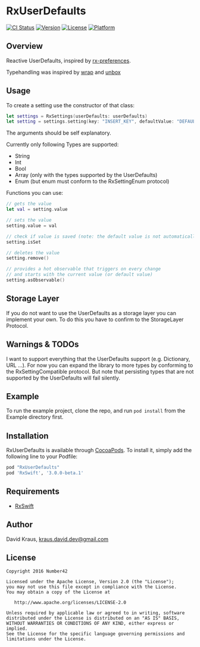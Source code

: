 # RxUserDefaults

[![CI Status](http://img.shields.io/travis/num42/RxUserDefaults.svg?style=flat)](https://travis-ci.org/num42/RxUserDefaults)
[![Version](https://img.shields.io/cocoapods/v/RxUserDefaults.svg?style=flat)](http://cocoapods.org/pods/RxUserDefaults)
[![License](https://img.shields.io/cocoapods/l/RxUserDefaults.svg?style=flat)](http://cocoapods.org/pods/RxUserDefaults)
[![Platform](https://img.shields.io/cocoapods/p/RxUserDefaults.svg?style=flat)](http://cocoapods.org/pods/RxUserDefaults)


Overview
-------
Reactive UserDefaults, inspired by [rx-preferences].

Typehandling was inspired by [wrap] and [unbox]


## Usage

To create a setting use the constructor of that class:
```swift
let settings = RxSettings(userDefaults: userDefaults)
let setting = settings.setting(key: "INSERT_KEY", defaultValue: "DEFAULT")
```
The arguments should be self explanatory.

Currently only following Types are supported:
- String
- Int
- Bool
- Array (only with the types supported by the UserDefaults)
- Enum (but enum must conform to the RxSettingEnum protocol)

Functions you can use:
```swift
// gets the value
let val = setting.value 

// sets the value
setting.value = val 

// check if value is saved (note: the default value is not automatically saved)
setting.isSet

// deletes the value
setting.remove()

// provides a hot observable that triggers on every change
// and starts with the current value (or default value)
setting.asObservable()

```

## Storage Layer
If you do not want to use the UserDefaults as a storage layer you can implement your own.
To do this you have to confirm to the StorageLayer Protocol.

## Warnings & TODOs
I want to support everything that the UserDefaults support (e.g. Dictionary, URL ...).
For now you can expand the library to more types by conforming to the RxSettingCompatible protocol.
But note that persisting types that are not supported by the UserDefaults will fail silently.


## Example

To run the example project, clone the repo, and run `pod install` from the Example directory first.

## Installation

RxUserDefaults is available through [CocoaPods](http://cocoapods.org). To install
it, simply add the following line to your Podfile:

```ruby
pod "RxUserDefaults"
pod 'RxSwift', '3.0.0-beta.1'
```

## Requirements

- [RxSwift](https://github.com/ReactiveX/RxSwift)


## Author

David Kraus, kraus.david.dev@gmail.com


License
-------

    Copyright 2016 Number42

    Licensed under the Apache License, Version 2.0 (the "License");
    you may not use this file except in compliance with the License.
    You may obtain a copy of the License at

       http://www.apache.org/licenses/LICENSE-2.0

    Unless required by applicable law or agreed to in writing, software
    distributed under the License is distributed on an "AS IS" BASIS,
    WITHOUT WARRANTIES OR CONDITIONS OF ANY KIND, either express or implied.
    See the License for the specific language governing permissions and
    limitations under the License.


[rx-preferences]: https://github.com/f2prateek/rx-preferences
[wrap]: https://github.com/JohnSundell/Wrap
[unbox]: https://github.com/JohnSundell/Unbox








